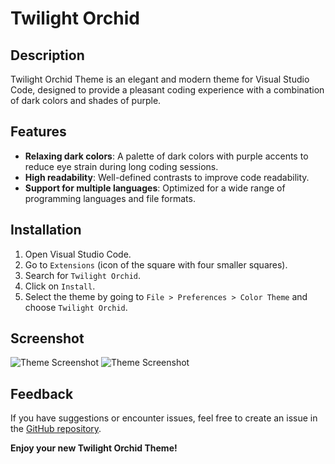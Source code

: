 # Twilight Orchid

## Description

Twilight Orchid Theme is an elegant and modern theme for Visual Studio Code, designed to provide a pleasant coding experience with a combination of dark colors and shades of purple.

## Features

- **Relaxing dark colors**: A palette of dark colors with purple accents to reduce eye strain during long coding sessions.
- **High readability**: Well-defined contrasts to improve code readability.
- **Support for multiple languages**: Optimized for a wide range of programming languages and file formats.

## Installation

1. Open Visual Studio Code.
2. Go to `Extensions` (icon of the square with four smaller squares).
3. Search for `Twilight Orchid`.
4. Click on `Install`.
5. Select the theme by going to `File > Preferences > Color Theme` and choose `Twilight Orchid`.

## Screenshot
![Theme Screenshot](https://github.com/woweya/twilight-orchid-images/raw/main/images/Screenshot1.png)
![Theme Screenshot](https://github.com/woweya/twilight-orchid-images/raw/main/images/Screenshot2.png)

## Feedback

If you have suggestions or encounter issues, feel free to create an issue in the [GitHub repository](https://github.com/woweya/Twilight-Orchid).

**Enjoy your new Twilight Orchid Theme!**